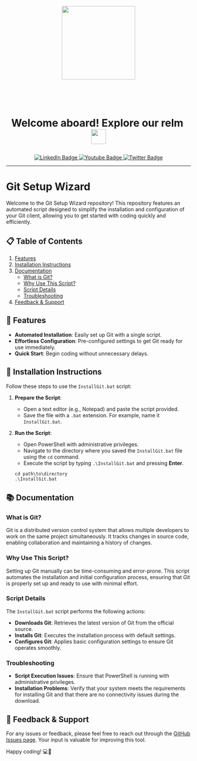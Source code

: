 
<div id="header" align="center">
  <img src="https://i.giphy.com/media/v1.Y2lkPTc5MGI3NjExYm5vaHRnaGpjbXl0M2V2ZGo4Y3E3ZDlua2tmaDZidHVyNTdyazY0NiZlcD12MV9pbnRlcm5hbF9naWZfYnlfaWQmY3Q9cw/KzJkzjggfGN5Py6nkT/giphy.gif" width="200"/>
</div>
<h1 id="header" align="center">
   &nbsp;&nbsp;<i></i><p><span class="bold">Welcome aboard! Explore our relm&nbsp; </i>
  <img src="https://media.giphy.com/media/WUlplcMpOCEmTGBtBW/giphy.gif" width="40px"/>
  </span</p>
</h1>
<div id="badges" align="center">
  <a href="https://www.linkedin.com/in/tekade-sukant-3343bb252">
    <img src="https://img.shields.io/badge/LinkedIn-blue?style=for-the-badge&logo=linkedin&logoColor=white" alt="LinkedIn Badge"/>
  </a>
  <a href="https://www.instagram.com/muschifresser/">
    <img src="https://img.shields.io/badge/Instagram-orange?style=for-the-badge&logo=Instagram&logoColor=white" alt="Youtube Badge"/>
  </a>
  <a href="https://github.com/tekadesukant">
    <img src="https://img.shields.io/badge/Portfolio-purple?style=for-the-badge&logo=Github&logoColor=white" alt="Twitter Badge"/>
  </a>
</div>

---


# **Git Setup Wizard**

Welcome to the Git Setup Wizard repository! This repository features an automated script designed to simplify the installation and configuration of your Git client, allowing you to get started with coding quickly and efficiently.

## 📋 **Table of Contents**

1. [Features](#features)
2. [Installation Instructions](#installation-instructions)
3. [Documentation](#documentation)
   - [What is Git?](#what-is-git)
   - [Why Use This Script?](#why-use-this-script)
   - [Script Details](#script-details)
   - [Troubleshooting](#troubleshooting)
4. [Feedback & Support](#feedback--support)

## 🌟 **Features**

- **Automated Installation**: Easily set up Git with a single script.
- **Effortless Configuration**: Pre-configured settings to get Git ready for use immediately.
- **Quick Start**: Begin coding without unnecessary delays.

## 🔧 **Installation Instructions**

Follow these steps to use the `InstallGit.bat` script:

1. **Prepare the Script**:
   - Open a text editor (e.g., Notepad) and paste the script provided.
   - Save the file with a `.bat` extension. For example, name it `InstallGit.bat`.

2. **Run the Script**:
   - Open PowerShell with administrative privileges.
   - Navigate to the directory where you saved the `InstallGit.bat` file using the `cd` command.
   - Execute the script by typing `.\InstallGit.bat` and pressing **Enter**.

   ```shell
   cd path\to\directory
   .\InstallGit.bat
   ```

## 📚 **Documentation**

### **What is Git?**

Git is a distributed version control system that allows multiple developers to work on the same project simultaneously. It tracks changes in source code, enabling collaboration and maintaining a history of changes.

### **Why Use This Script?**

Setting up Git manually can be time-consuming and error-prone. This script automates the installation and initial configuration process, ensuring that Git is properly set up and ready to use with minimal effort.

### **Script Details**

The `InstallGit.bat` script performs the following actions:

- **Downloads Git**: Retrieves the latest version of Git from the official source.
- **Installs Git**: Executes the installation process with default settings.
- **Configures Git**: Applies basic configuration settings to ensure Git operates smoothly.

### **Troubleshooting**

- **Script Execution Issues**: Ensure that PowerShell is running with administrative privileges.
- **Installation Problems**: Verify that your system meets the requirements for installing Git and that there are no connectivity issues during the download.

## 📣 **Feedback & Support**

For any issues or feedback, please feel free to reach out through the [GitHub Issues page](https://github.com/tekadesukant/your-repository/issues). Your input is valuable for improving this tool.

Happy coding! 💻🚀
